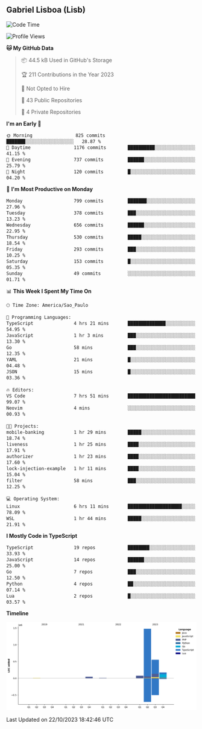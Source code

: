 ## Gabriel Lisboa (Lisb)

<!--START_SECTION:waka-->
![Code Time](http://img.shields.io/badge/Code%20Time-245%20hrs%2033%20mins-blue)

![Profile Views](http://img.shields.io/badge/Profile%20Views-0-blue)

**🐱 My GitHub Data** 

> 📦 44.5 kB Used in GitHub's Storage 
 > 
> 🏆 211 Contributions in the Year 2023
 > 
> 🚫 Not Opted to Hire
 > 
> 📜 43 Public Repositories 
 > 
> 🔑 4 Private Repositories 
 > 
**I'm an Early 🐤** 

```text
🌞 Morning                825 commits         ███████░░░░░░░░░░░░░░░░░░   28.87 % 
🌆 Daytime                1176 commits        ██████████░░░░░░░░░░░░░░░   41.15 % 
🌃 Evening                737 commits         ██████░░░░░░░░░░░░░░░░░░░   25.79 % 
🌙 Night                  120 commits         █░░░░░░░░░░░░░░░░░░░░░░░░   04.20 % 
```
📅 **I'm Most Productive on Monday** 

```text
Monday                   799 commits         ███████░░░░░░░░░░░░░░░░░░   27.96 % 
Tuesday                  378 commits         ███░░░░░░░░░░░░░░░░░░░░░░   13.23 % 
Wednesday                656 commits         ██████░░░░░░░░░░░░░░░░░░░   22.95 % 
Thursday                 530 commits         █████░░░░░░░░░░░░░░░░░░░░   18.54 % 
Friday                   293 commits         ███░░░░░░░░░░░░░░░░░░░░░░   10.25 % 
Saturday                 153 commits         █░░░░░░░░░░░░░░░░░░░░░░░░   05.35 % 
Sunday                   49 commits          ░░░░░░░░░░░░░░░░░░░░░░░░░   01.71 % 
```


📊 **This Week I Spent My Time On** 

```text
🕑︎ Time Zone: America/Sao_Paulo

💬 Programming Languages: 
TypeScript               4 hrs 21 mins       ██████████████░░░░░░░░░░░   54.95 % 
JavaScript               1 hr 3 mins         ███░░░░░░░░░░░░░░░░░░░░░░   13.30 % 
Go                       58 mins             ███░░░░░░░░░░░░░░░░░░░░░░   12.35 % 
YAML                     21 mins             █░░░░░░░░░░░░░░░░░░░░░░░░   04.48 % 
JSON                     15 mins             █░░░░░░░░░░░░░░░░░░░░░░░░   03.36 % 

🔥 Editors: 
VS Code                  7 hrs 51 mins       █████████████████████████   99.07 % 
Neovim                   4 mins              ░░░░░░░░░░░░░░░░░░░░░░░░░   00.93 % 

🐱‍💻 Projects: 
mobile-banking           1 hr 29 mins        █████░░░░░░░░░░░░░░░░░░░░   18.74 % 
liveness                 1 hr 25 mins        ████░░░░░░░░░░░░░░░░░░░░░   17.91 % 
authorizer               1 hr 23 mins        ████░░░░░░░░░░░░░░░░░░░░░   17.60 % 
lock-injection-example   1 hr 11 mins        ████░░░░░░░░░░░░░░░░░░░░░   15.04 % 
filter                   58 mins             ███░░░░░░░░░░░░░░░░░░░░░░   12.25 % 

💻 Operating System: 
Linux                    6 hrs 11 mins       ████████████████████░░░░░   78.09 % 
WSL                      1 hr 44 mins        █████░░░░░░░░░░░░░░░░░░░░   21.91 % 
```

**I Mostly Code in TypeScript** 

```text
TypeScript               19 repos            ████████░░░░░░░░░░░░░░░░░   33.93 % 
JavaScript               14 repos            ██████░░░░░░░░░░░░░░░░░░░   25.00 % 
Go                       7 repos             ███░░░░░░░░░░░░░░░░░░░░░░   12.50 % 
Python                   4 repos             ██░░░░░░░░░░░░░░░░░░░░░░░   07.14 % 
Lua                      2 repos             █░░░░░░░░░░░░░░░░░░░░░░░░   03.57 % 
```



**Timeline**

![Lines of Code chart](https://raw.githubusercontent.com/tenlisboa/tenlisboa/main/assets/bar_graph.png)


 Last Updated on 22/10/2023 18:42:46 UTC
<!--END_SECTION:waka-->
